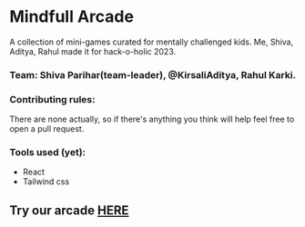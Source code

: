 # Mindfull Arcade

A collection of mini-games curated for mentally challenged kids. Me, Shiva, Aditya, Rahul made it for hack-o-holic 2023.
### Team: Shiva Parihar(team-leader), @KirsaliAditya, Rahul Karki.

### Contributing rules:

There are none actually, so if there's anything you think will help feel free to open a pull request.

### Tools used (yet):

- React
- Tailwind css

## Try our arcade [HERE](https://abhinav-chdhary.github.io/hack-o-holic-2.0/)
